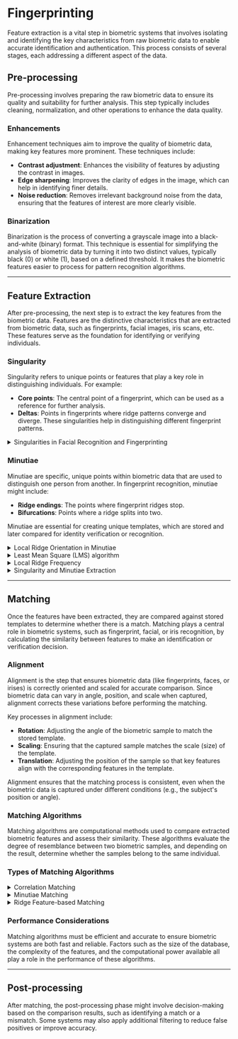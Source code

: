 # Fingerprinting
Feature extraction is a vital step in biometric systems that involves isolating and identifying the key characteristics from raw biometric data to enable accurate identification and authentication. This process consists of several stages, each addressing a different aspect of the data.

## Pre-processing
Pre-processing involves preparing the raw biometric data to ensure its quality and suitability for further analysis. This step typically includes cleaning, normalization, and other operations to enhance the data quality.

### Enhancements
Enhancement techniques aim to improve the quality of biometric data, making key features more prominent. These techniques include:
- **Contrast adjustment**: Enhances the visibility of features by adjusting the contrast in images.
- **Edge sharpening**: Improves the clarity of edges in the image, which can help in identifying finer details.
- **Noise reduction**: Removes irrelevant background noise from the data, ensuring that the features of interest are more clearly visible.

### Binarization
Binarization is the process of converting a grayscale image into a black-and-white (binary) format. This technique is essential for simplifying the analysis of biometric data by turning it into two distinct values, typically black (0) or white (1), based on a defined threshold. It makes the biometric features easier to process for pattern recognition algorithms.

---

## Feature Extraction
After pre-processing, the next step is to extract the key features from the biometric data. Features are the distinctive characteristics that are extracted from biometric data, such as fingerprints, facial images, iris scans, etc. These features serve as the foundation for identifying or verifying individuals.

### Singularity
Singularity refers to unique points or features that play a key role in distinguishing individuals. For example:
- **Core points**: The central point of a fingerprint, which can be used as a reference for further analysis.
- **Deltas**: Points in fingerprints where ridge patterns converge and diverge. These singularities help in distinguishing different fingerprint patterns.

<details>
  <summary>Singularities in Facial Recognition and Fingerprinting</summary>

---

In __facial recognition__, singularities might include the distances between key facial landmarks like eyes, nose, and mouth, which are crucial for distinguishing individuals.

In __fingerprinting__, there are three primary types of singularities that are commonly used in feature extraction:
- **Loop**
  - A loop is a type of fingerprint pattern where the ridge lines curve around and flow back into themselves, typically forming a circular or oval shape. These loops are among the most common fingerprint patterns.

- **Delta (Arch)**
  - A delta is a triangular pattern formed when three ridge lines converge or split. It is often located near the center of the fingerprint. Deltas are distinct landmarks used for comparison and are often present in the arch and loop patterns.

- **Whorl**
  - A whorl is a fingerprint pattern characterized by concentric circular ridge lines that revolve around a central point. This type of pattern is less common than loops and can have multiple concentric rings or spirals.

>Aligning the **cores** of two fingerprints is often the first step before a full comparison or match can be performed. By aligning the core points, biometric systems ensure that the fingerprint samples are in a similar orientation and position, improving the accuracy of further comparisons.

---

</details>

### Minutiae
Minutiae are specific, unique points within biometric data that are used to distinguish one person from another. In fingerprint recognition, minutiae might include:
- **Ridge endings**: The points where fingerprint ridges stop.
- **Bifurcations**: Points where a ridge splits into two.

Minutiae are essential for creating unique templates, which are stored and later compared for identity verification or recognition.
<details>
  <summary>Local Ridge Orientation in Minutiae</summary>
  
---

**Local ridge orientation** refers to the direction of the ridge lines at a specific point in the fingerprint. This orientation is essential for accurately identifying minutiae points and ensuring a reliable comparison between fingerprint samples.

- _Importance of Local Ridge Orientation_ <br>
  The local ridge orientation helps define the pattern and structure of a fingerprint by describing the direction in which the ridges are aligned at each minutiae point. It plays a critical role in enhancing the accuracy of the minutiae matching process by:
  1. Allowing a more precise identification of minutiae points.
  2. Ensuring that the extracted minutiae are correctly aligned when comparing two fingerprints.
  3. Improving the robustness of the fingerprint recognition system, even in cases where the sample may be rotated or distorted.

- _Methods of Determining Local Ridge Orientation_ <br>
  To accurately determine local ridge orientation, the following methods are commonly used:
  1. **Gradient-based techniques**: These methods compute the gradient of the pixel intensity in the fingerprint image to estimate the ridge orientation. By analyzing the intensity variation along the ridge lines, the orientation at each pixel can be determined.
  2. **Frequency-based methods**: These techniques calculate the frequency of ridges in a local window of the fingerprint image, which can then be used to derive the ridge orientation.

---

</details>

<details>
  <summary>Least Mean Square (LMS) algorithm</summary>

---

The Least Mean Square (LMS) algorithm is a statistical technique used to estimate the local ridge orientation at each pixel in a fingerprint image. The main objective is to minimize the error between the estimated orientation and the actual ridge orientation. This approach helps to improve the precision of feature extraction, even in noisy or imperfect fingerprint images.
  
  - _How the LMS Algorithm Works_ <br>
    The LMS orientation estimation algorithm works by iteratively adjusting the orientation estimate to minimize the difference between the predicted and actual ridge orientations. Here's a step-by-step overview:
    
    1. **Initialize Orientation Map**: <br> An initial orientation map is constructed for the fingerprint image. This map represents the estimated direction of ridges at each pixel based on the intensity gradients.
      
    2. **Calculate Local Gradients**: <br> For each pixel in a local region, the algorithm calculates the gradients (changes in intensity) in both the horizontal and vertical directions. The gradients give an indication of the ridge direction in that specific region.
    
    3. **Estimate Local Ridge Orientation**: <br> Using the gradients, the local ridge orientation at each pixel is estimated. The orientation is the direction in which the ridge lines are aligned, which is typically calculated using the gradient direction formula:
       - `Orientation = arctan(Gradient_y / Gradient_x)`
    
    4. **Least Mean Square Optimization**: <br> The LMS algorithm then minimizes the difference (or error) between the estimated and the actual ridge orientations by adjusting the orientation map. This is done using an iterative optimization process where the orientation estimates are refined to reduce the squared error between the observed ridge patterns and the predicted orientations.
    
    5. **Refinement and Final Orientation Map**: <br> After iterating through the process, the final orientation map is produced, providing an accurate representation of the ridge orientations across the fingerprint image.
  
  - _Advantages of LMS Algorithm_
    1. **Accuracy**: <br> The LMS algorithm provides an accurate estimate of local ridge orientations, which is crucial for extracting minutiae points (e.g., ridge endings and bifurcations) accurately.
    2. **Noise Robustness**: <br> The algorithm is robust to noise, as it optimizes the orientation map over the entire fingerprint, minimizing the impact of local distortions.
    3. **Computational Efficiency**: <br> LMS is computationally efficient and can be applied to large fingerprint databases without requiring excessive processing power.

---

</details>

<details>
  <summary>Local Ridge Frequency</summary>

---

Local ridge frequency plays a critical role in the following aspects of fingerprint recognition:
- **Ridge Pattern Characterization**: <br>
  By determining the ridge frequency, the system can characterize the fingerprint’s texture and structure, which is unique to each individual.
- **Minutiae Accuracy**: <br>
  Local ridge frequency helps improve the accuracy of minutiae extraction (such as ridge endings and bifurcations) by providing context for the spacing between ridges.
- **Fingerprint Matching**: <br>
  It is used to align and compare fingerprints, especially when dealing with variations in scale or distortions in the fingerprint images.

- _How Local Ridge Frequency Is Calculated_ <br>
The local ridge frequency is typically calculated by analyzing the image's pixel intensities and measuring the periodicity of the ridge lines in small local windows. The general process includes:
  1. **Select Local Window**: <br>
  Divide the fingerprint image into small overlapping regions or windows (typically a few pixels wide).
  2. **Calculate Ridge Periodicity**: <br>
  For each window, analyze the periodicity (distance between successive ridges) by calculating the frequency of the ridge lines. This is often done by applying techniques like **Fourier Transform** or **gradient-based methods** to estimate the ridge spacing.
  3. **Compute Ridge Frequency**: <br>
  The ridge frequency is the inverse of the ridge period and is typically measured in ridges per unit of distance (e.g., ridges per millimeter).

- _Methods for Estimating Local Ridge Frequency_ <br>
There are several methods to estimate the local ridge frequency:

  1. **Gradient-based Methods** <br>
  These methods calculate the gradient (change in pixel intensity) across the fingerprint. The ridge frequency can be estimated by analyzing the periodic changes in the gradient image.
  
  2. **Fourier Transform Methods** <br>
  Fourier analysis is used to analyze the frequency components of the fingerprint image. By transforming the image into the frequency domain, the ridge frequency can be detected by identifying the dominant frequency in the image’s periodic structure.
  
  3. **Gabor Filter Methods** <br>
  Gabor filters are used to estimate ridge frequency by convolving the fingerprint image with a set of Gabor filters, which are tuned to different frequencies and orientations. The result provides a detailed estimate of the ridge frequency in local regions.

- _Applications in Fingerprint Recognition_ <br>
  Local ridge frequency is essential for the following applications in fingerprint recognition systems:
  - **Feature Enhancement**: It helps enhance the fingerprint image by compensating for distortions and noise, improving the clarity of ridge patterns.
  - **Pre-processing for Minutiae Extraction**: Understanding the ridge frequency allows for better extraction of minutiae points, which are then used for comparison and identification.
  - **Fingerprint Matching and Alignment**: Local ridge frequency helps align fingerprint images by ensuring that the ridge patterns match in scale and orientation, even when there are variations in the fingerprint samples.

---

</details>

<details>
  <summary>Singularity and Minutiae Extraction</summary>

---

### Singularity Extraction
**Singularity Extraction** refers to the process of detecting distinctive points within the fingerprint image, known as singularities. These points help define the unique structure of the fingerprint and serve as key landmarks for comparison.

#### Singularity Detection: Poincaré Index
The **Poincaré index** is a mathematical tool used to detect and characterize singularities in a fingerprint. The Poincaré index is based on the local behavior of ridge lines around a singularity, specifically the curvature of the ridge pattern. It helps identify singularities such as:
- **Loops**
- **Whorls**
- **Deltas** <br>
The Poincaré index assigns a value to each pixel in the fingerprint image based on the rotation of ridge lines in its local neighborhood. Singularities are identified as regions where the index value significantly deviates, indicating the presence of a distinctive ridge pattern.

#### Types of Singularities
- **Core**: A central point within a loop or whorl, often used as a reference for comparison.
- **Delta**: A point where ridge lines diverge, typically found at the intersection of ridge lines.

---

### Minutiae Extraction

**Minutiae Extraction** is the process of detecting specific, unique features within the fingerprint ridges that can be used for identification. These minutiae are the key points of interest that serve as the primary features for fingerprint matching.

#### Types of Minutiae

1. **Ridge Endings**: Points where a ridge abruptly ends. Ridge endings are significant because they mark the termination of a ridge line.
   
2. **Bifurcations**: Points where a single ridge splits into two branches. These points are important for distinguishing between different fingerprint patterns.

#### Minutiae Detection Process

1. **Pre-processing**: The fingerprint image is enhanced to reduce noise and improve the clarity of ridge lines. This may involve contrast adjustment, noise reduction, and binarization.

2. **Ridge Thinning**: The fingerprint image is thinned to reduce the ridges to a single pixel width, making it easier to detect minutiae points.

3. **Minutiae Identification**: After thinning, the minutiae are identified by looking for specific patterns in the ridges:
   - **Ridge Endings**: Detected when a ridge ends at a pixel with no connected neighbors in the direction of the ridge.
   - **Bifurcations**: Identified when a ridge splits into two or more branches at a specific point.

4. **Minutiae Marking**: The minutiae points are marked on the fingerprint image, typically by storing their coordinates and the orientation of the ridge at that point.
   
</details>

---

## Matching
Once the features have been extracted, they are compared against stored templates to determine whether there is a match. Matching plays a central role in biometric systems, such as fingerprint, facial, or iris recognition, by calculating the similarity between features to make an identification or verification decision.

### Alignment
Alignment is the step that ensures biometric data (like fingerprints, faces, or irises) is correctly oriented and scaled for accurate comparison. Since biometric data can vary in angle, position, and scale when captured, alignment corrects these variations before performing the matching.

Key processes in alignment include:
- **Rotation**: Adjusting the angle of the biometric sample to match the stored template.
- **Scaling**: Ensuring that the captured sample matches the scale (size) of the template.
- **Translation**: Adjusting the position of the sample so that key features align with the corresponding features in the template.

Alignment ensures that the matching process is consistent, even when the biometric data is captured under different conditions (e.g., the subject's position or angle).

### Matching Algorithms
Matching algorithms are computational methods used to compare extracted biometric features and assess their similarity. These algorithms evaluate the degree of resemblance between two biometric samples, and depending on the result, determine whether the samples belong to the same individual.

### Types of Matching Algorithms

<details>
  <summary>Correlation Matching</summary>
  
### Description  
**Correlation Matching** is a technique where two biometric patterns are compared by evaluating the correlation between their pixel intensities or feature sets. This method involves aligning biometric images (such as fingerprints) and calculating the degree of similarity between corresponding points.

### Correlation Matching Formula  
The correlation score **S(T, I)** between a template **T(x, y)** and an input image **I(x, y)** can be computed as:  

`S(T, I) = max_(Δx, Δy, θ) CC(T, I^(Δx, Δy, θ))`

Where:
- `Δx`, `Δy`: Translations along the x and y axes, respectively.  
- `θ`: Rotation applied to the input image `I`.  
- `CC(T, I^(Δx, Δy, θ))`: Cross-correlation between the template `T` and the transformed input image `I` after translation and rotation adjustments.  
- `max_(Δx, Δy, θ)`: The maximum correlation value across all possible translations and rotations.

### Performance  
Correlation Matching is not heavily used due to the following limitations:  

- **Non-Linear Distortion:**  
  Variations in impressions of the same finger can lead to significant differences, reducing matching accuracy.  

- **Skin Conditions and Pressure Differences:**  
  Factors such as dryness, moisture, or pressure changes can cause variations in brightness, contrast, and ridge thickness, making direct correlation less effective.  

- **Computational Complexity:**  
  The method is computationally expensive, requiring significant processing power and time for alignment and comparison.

---

</details>
  
<details>
  <summary>Minutiae Matching</summary>
  
### Description  
Minutiae-Based Matching involves comparing specific features of biometric patterns, particularly in fingerprints. These features include ridge endings, bifurcations, and other distinct points. The goal is to match the minutiae sets extracted from both the template and input images.

### Minutiae Representation  
Each minutia can be defined by the set:  
`m = {c, x, y, θ}`
Where:  
- `c`: Type of minutia (ridge ending, bifurcation, etc.)  
- `x`: X-coordinate of the minutia point  
- `y`: Y-coordinate of the minutia point  
- `θ`: Orientation angle of the minutia

#### Template (T) and Input (I) Sets  
Let:  
- **Template (T)** = `{m₁, m₂, ..., mₙ}` be the set of minutiae in the template fingerprint.  
- **Input (I)** = `{m₁', m₂', ..., mₖ'}` be the set of minutiae in the input fingerprint.  

### Matching Parameters  
#### Spatial Distance (sd)  
The spatial distance between a template minutia `mi = {x, y}` and an input minutia `mj' = {x', y'}` is computed as:  
`sd(mi, mj') = √((x - x')² + (y - y')²)`

#### Directional Difference (dd)  
The directional difference between template and input minutiae is defined as:  
`dd(mi, mj') = |θ - θ'|`

#### Minutiae Matching Score (mm)  
The overall minutiae matching score `mm(T, I)` is computed based on the number of matched minutiae:  
`mm(T, I) = | M(T, I) | / min(|T|, |I|)`

Where:  
- `M(T, I)`: Set of matched minutiae between `T` and `I`.  
- `|T|`: Number of minutiae in the template.  
- `|I|`: Number of minutiae in the input.  

### Performance  
Minutiae-based matching is highly reliable when accurate minutiae extraction is possible. It is:  

- **Robust to Image Distortions:** Less affected by noise than pixel-based methods.  
- **Efficient:** Requires lower computational complexity compared to Correlation Matching.  

However, performance degrades when image quality is poor or when partial fingerprint data is available.  

---

### Pair Function (pf)  
A **Pair Function** compares two minutiae points `mi = {xi, yi, θi}` and `mj = {xj, yj, θj}` based on their spatial and directional relationships.  

The pair function is defined as:  
`pf(mi, mj) = (d, Δθ)`

Where:  
- `d = √((xi - xj)² + (yi - yj)²)`: Euclidean distance between the minutiae points.  
- `Δθ = |θi - θj|`: Absolute difference in orientation angles.  

This function helps create robust minutiae pairs for further analysis in local matching.

---

### Local Minutiae Matching  
Local minutiae matching focuses on comparing small neighborhoods of minutiae pairs between the **Template (T)** and **Input (I)** sets.  

#### Neighborhood Definition  
For each minutia `mi ∈ T`, define a neighborhood `Ni` consisting of all minutiae within a distance `R`:
`Ni = {mj ∈ T | d(mi, mj) ≤ R}`

#### Local Matching Score (lms)  
The local matching score `lms(mi, I)` for a minutia `mi` in the template with a neighborhood `Ni` is computed as:  
`lms(mi, I) = | M_local(Ni, I) | / | Ni |`

Where:  
- `M_local(Ni, I)`: Set of matched minutiae between `Ni` and corresponding neighborhoods in the input image `I`.  
- `|Ni|`: Number of minutiae in the neighborhood.  

---

</details>

<details>
  <summary>Ridge Feature-based Matching</summary>
  
## Description  
**Ridge Feature-based Matching** analyzes the global and local ridge features in biometric patterns. These features include ridge orientation, frequency, and curvature.

### Key Characteristics:
- Utilizes both local and global pattern features.
- Less sensitive to noise and distortions compared to minutiae-based techniques.
- Requires sophisticated feature extraction algorithms.

---

</details>

### Performance Considerations
Matching algorithms must be efficient and accurate to ensure biometric systems are both fast and reliable. Factors such as the size of the database, the complexity of the features, and the computational power available all play a role in the performance of these algorithms.

---

## Post-processing
After matching, the post-processing phase might involve decision-making based on the comparison results, such as identifying a match or a mismatch. Some systems may also apply additional filtering to reduce false positives or improve accuracy.
